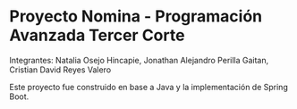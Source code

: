 # Proyecto Nomina - Programación Avanzada Tercer Corte

Integrantes: Natalia Osejo Hincapie, Jonathan Alejandro Perilla Gaitan, Cristian David Reyes Valero

Este proyecto fue construido en base a Java y la implementación de Spring Boot.

